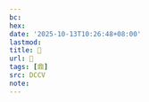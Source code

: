 ```yaml
---
bc:
hex:
date: '2025-10-13T10:26:48+08:00'
lastmod:
title: 􂡰
url: 􂡰
tags: [鼎]
src: DCCV
note:
---
```

